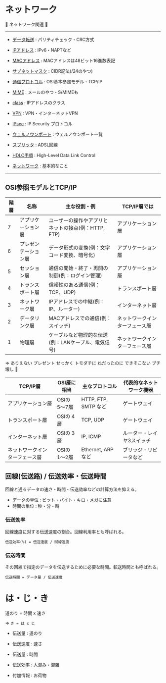 # ネットワーク

:dog: ネットワーク関連 :dog:

---

- [データ転送](data_transfer.md) : パリティチェック・CRC方式
- [IPアドレス](IP.md) : IPv6・NAPTなど
- [MACアドレス](mac_address.md) : MACアドレスは48ビット16進数表記
- [サブネットマスク](subnet_mask.md) : CIDR記法(/24のやつ)
- [通信プロトコル](protocol.md) : OSI基本参照モデル・TCP/IP
- [MIME](MIME.md) : メールのやつ・S/MIMEも

- [class](class.md) : IPアドレスのクラス
- [VPN](VPN.md) : VPN・インターネットVPN
- [IPsec](IPsec.md) : IP Security プロトコル
- [ウェルノウンポート](well_known_port.md) : ウェルノウンポート一覧
- [スプリッタ](splitter.md) : ADSL回線
- [HDLC手順](HDLC.md) : High-Level Data Link Control
- [ネットワーク](network.md) : 基本的なこと

---

## OSI参照モデルとTCP/IP

| 階層 | 名称                 | 主な役割・例                                        | TCP/IP層では                   |
|------|----------------------|-----------------------------------------------------|--------------------------------|
| 7    | アプリケーション層   | ユーザーの操作やアプリとネットの接点(例：HTTP, FTP) | アプリケーション層             |
| 6    | プレゼンテーション層 | データ形式の変換(例：文字コード変換、暗号化)        | アプリケーション層             |
| 5    | セッション層         | 通信の開始・終了・再開の制御(例：ログイン管理)      | アプリケーション層             |
| 4    | トランスポート層     | 信頼性のある通信(例：TCP、UDP)                      | トランスポート層               |
| 3    | ネットワーク層       | IPアドレスでの中継(例：IP、ルーター)                | インターネット層               |
| 2    | データリンク層       | MACアドレスでの通信(例：スイッチ)                   | ネットワークインターフェース層 |
| 1    | 物理層               | ケーブルなど物理的な伝送(例：LANケーブル、電気信号) | ネットワークインターフェース層 |

=> ありえない プレゼント せっかく トモダチに ねだったのに できそこない ブチ壊し :dog:

| TCP/IP層                       | OSI層に相当  | 主なプロトコル       | 代表的なネットワーク機器  |
|--------------------------------|--------------|----------------------|---------------------------|
| アプリケーション層             | OSIの 5〜7層 | HTTP, FTP, SMTP など | ゲートウェイ              |
| トランスポート層               | OSIの 4層    | TCP, UDP             | ゲートウェイ              |
| インターネット層               | OSIの 3層    | IP, ICMP             | ルーター・レイヤ3スイッチ |
| ネットワークインターフェース層 | OSIの 1〜2層 | Ethernet, ARP など   | ブリッジ・リピータなど    |

## 回線(伝送路) / 伝送効率・伝送時間

回線と通るデータの速さ・時間・伝送効率などの計算方法を抑える。

- データの単位 : ビット・バイト・キロ・メガに注意
- 時間の単位 : 秒・分・時

### 伝送効率

回線速度に対する伝送速度の割合。回線利用率とも呼ばれる。

```
伝送効率(%) = 伝送速度 / 回線速度
```

### 伝送時間

その回線で指定のデータを伝送するために必要な時間。転送時間とも呼ばれる。

```
伝送時間 = データ量 / 伝送速度
```

# は・じ・き

道のり = 時間 x 速さ

=> `き = は x じ`

- 伝送量 : 道のり
- 伝送速度 : 速さ
- 伝送量 : 時間

- 伝送効率 : 人混み・混雑
- 付加情報 : お荷物

